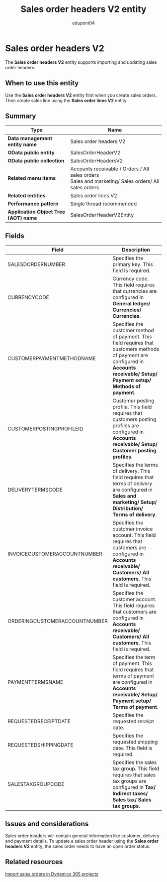 ﻿---
title: Sales order headers V2 entity
description: Learn about the Sales order headers V2 data entity in finance and operations migration projects with Dynamics 365.
author: edupont04
ms.author: katiehav
ms.topic: article
ms.date: 04/28/2023
ms.collection: FastTrack
---

# Sales order headers V2

The **Sales order headers V2** entity supports importing and updating sales order headers.

## When to use this entity

Use the **Sales order headers V2** entity first when you create sales orders. Then create sales line using the **Sales order lines V2** entity.

## Summary

|Type|Name|
|----|----|
| **Data management entity name** | Sales order headers V2|
| **OData public entity** | SalesOrderHeaderV2 |
| **OData public collection** | SalesOrderHeadersV2 |
| **Related menu items** | Accounts receivable / Orders / All sales orders</br>Sales and marketing/ Sales orders/ All sales orders |
| **Related entities** | Sales order lines V2 |
| **Performance pattern** | Single thread recommended |
| **Application Object Tree (AOT) name** | SalesOrderHeaderV2Entity |

## Fields

| Field | Description |
|--|--|
| SALESDORDERNUMBER | Specifies the primary key. This field is required. |
| CURRENCYCODE | Currency code. This field requires that currencies are configured in **General ledger/ Currencies/ Currencies**. |
| CUSTOMERPAYMENTMETHODNAME | Specifies the customer method of payment. This field requires that customers methods of payment are configured in **Accounts receivable/ Setup/ Payment setup/ Methods of payment**. |
| CUSTOMERPOSTINGPROFILEID | Customer posting profile. This field requires that customers posting profiles are configured in **Accounts receivable/ Setup/ Customer posting profiles**. |
| DELIVERYTERMSCODE | Specifies the terms of delivery. This field requires that terms of delivery are configured in **Sales and marketing/ Setup/ Distribution/ Terms of delivery**. |
| INVOICECUSTOMERACCOUNTNUMBER | Specifies the customer invoice account. This field requires that customers are configured in **Accounts receivable/ Customers/ All customers**. This field is required. |
| ORDERINGCUSTOMERACCOUNTNUMBER | Specifies the customer account. This field requires that customers are configured in **Accounts receivable/ Customers/ All customers**. This field is required. |
| PAYMENTTERMSNAME | Specifies the term of payment. This field requires that terms of payment are configured in **Accounts receivable/ Setup/ Payment setup/ Terms of payment**. |
| REQUESTEDRECEIPTDATE | Specifies the requested receipt date. |
| REQUESTEDSHIPPINGDATE | Specifies the requested shipping date. This field is required. |
| SALESTAXGROUPCODE | Specifies the sales tax group. This field requires that sales tax groups are configured in **Tax/ Indirect taxes/ Sales tax/ Sales tax groups**. |

## Issues and considerations

Sales order headers will contain general information like customer, delivery and payment details. To update a sales order header using the **Sales order headers V2** entity, the sales order needs to have an open order status.

## Related resources

[Import sales orders in Dynamics 365 projects](/dynamics365/guidance/resources/import-sales-orders)  
